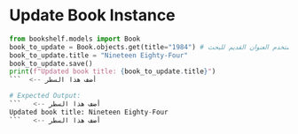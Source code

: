 # Update Book Instance

```python  <-- أضف هذا السطر
from bookshelf.models import Book
book_to_update = Book.objects.get(title="1984") # استخدم العنوان القديم للبحث
book_to_update.title = "Nineteen Eighty-Four"
book_to_update.save()
print(f"Updated book title: {book_to_update.title}")
```  <-- أضف هذا السطر

# Expected Output:
```   <-- أضف هذا السطر
Updated book title: Nineteen Eighty-Four
```   <-- أضف هذا السطر